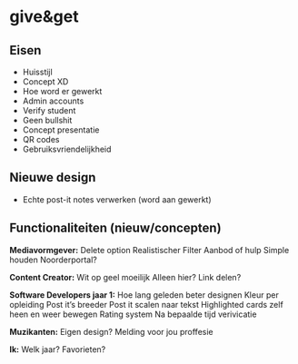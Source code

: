 # give&get

## Eisen

- Huisstijl
- Concept XD
- Hoe word er gewerkt
- Admin accounts
- Verify student
- Geen bullshit
- Concept presentatie
- QR codes
- Gebruiksvriendelijkheid


## Nieuwe design

- Echte post-it notes verwerken (word aan gewerkt)

## Functionaliteiten (nieuw/concepten)

**Mediavormgever:**
Delete option
Realistischer 
Filter
Aanbod of hulp
Simple houden
Noorderportal?

**Content Creator:**
Wit op geel moeilijk
Alleen hier?
Link delen?

**Software Developers jaar 1:**
Hoe lang geleden beter designen
Kleur per opleiding
Post it’s breeder
Post it scalen naar tekst
Highlighted cards zelf heen en weer bewegen
Rating system
Na bepaalde tijd verivicatie

**Muzikanten:**
Eigen design?
Melding voor jou proffesie

**Ik:**
Welk jaar?
Favorieten?
